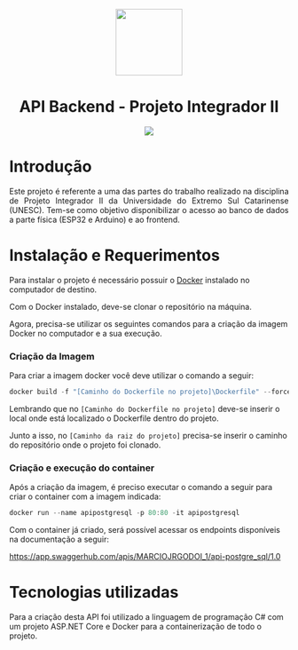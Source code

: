 <p align="center">
  <img src="https://imgur.com/LyoYvJ0.png" style="width: 120px; height: 120px;"/>
</p>
<h1 align="center">API Backend - Projeto Integrador II</h1>
<p align="center">
  <a><img src="https://img.shields.io/badge/status-online-green" /></a>
</p>

# Introdução
<div style='text-align: justify;'>
    Este projeto é referente a uma das partes do trabalho realizado na disciplina de Projeto Integrador II da Universidade do Extremo Sul Catarinense (UNESC). 
    Tem-se como objetivo disponibilizar o acesso ao banco de dados a parte física (ESP32 e Arduino) e ao frontend.
</div>

# Instalação e Requerimentos
Para instalar o projeto é necessário possuir o [Docker](https://www.docker.com) instalado no computador de destino.

Com o Docker instalado, deve-se clonar o repositório na máquina.

Agora, precisa-se utilizar os seguintes comandos para a criação da imagem Docker no computador e a sua execução.

### Criação da Imagem
Para criar a imagem docker você deve utilizar o comando a seguir:

```powershell
docker build -f "[Caminho do Dockerfile no projeto]\Dockerfile" --force-rm -t apipostgresql  --label "com.microsoft.created-by=visual-studio" --label "com.microsoft.visual-studio.project-name=API_PostgreSql" "[Caminho da raiz do projeto]\API-Base-PostgreSql"
```

Lembrando que no ```[Caminho do Dockerfile no projeto]``` deve-se inserir o local onde está localizado o Dockerfile dentro do projeto.

Junto a isso, no ```[Caminho da raiz do projeto]``` precisa-se inserir o caminho do repositório onde o projeto foi clonado.

### Criação e execução do container
Após a criação da imagem, é preciso executar o comando a seguir para criar o container com a imagem indicada:

```powershell
docker run --name apipostgresql -p 80:80 -it apipostgresql
```
Com o container já criado, será possível acessar os endpoints disponíveis na documentação a seguir:

https://app.swaggerhub.com/apis/MARCIOJRGODOI_1/api-postgre_sql/1.0


# Tecnologias utilizadas
Para a criação desta API foi utilizado a linguagem de programação C# com um projeto ASP.NET Core e Docker para a containerização de todo o projeto.
